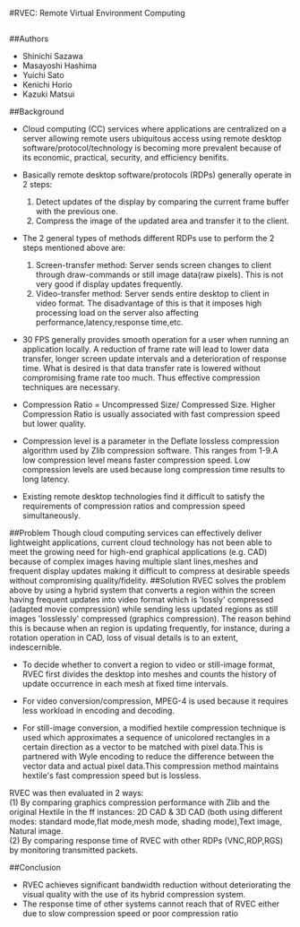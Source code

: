 #RVEC: Remote Virtual Environment Computing

##

##Authors
* Shinichi Sazawa
* Masayoshi Hashima
* Yuichi Sato
* Kenichi Horio
* Kazuki Matsui

##Background
* Cloud computing (CC) services where applications are centralized on a server allowing remote users ubiquitous access using remote desktop software/protocol/technology is becoming more prevalent because of its economic, practical, security, and efficiency benifits.

* Basically remote desktop software/protocols (RDPs) generally operate in 2 steps:
	1. Detect updates of the display by comparing the current frame buffer with the previous one.
	2. Compress the image of the updated area and transfer it to the client.

* The 2 general types of methods different RDPs use to perform the 2 steps mentioned above are:
	1. Screen-transfer method: Server sends screen changes to client through draw-commands or still image data(raw pixels). This is not very good if display updates frequently.
	2. Video-transfer method: Server sends entire desktop to client in video format. The disadvantage of this is that it imposes high processing load on the server also affecting performance,latency,response time,etc.


* 30 FPS generally provides smooth operation for a user when running an application locally. A reduction of frame rate will lead to lower data transfer, longer screen update intervals and a deterioration of response time. What is desired is that data transfer rate is lowered without compromising frame rate too much. Thus effective compression techniques are necessary.
 
* Compression Ratio = Uncompressed Size/ Compressed Size. Higher Compression Ratio is usually associated with fast compression speed but lower quality.

* Compression level is a parameter in the Deflate lossless compression algorithm used by Zlib compression software. This ranges from 1-9.A low compression level means faster compression speed. Low compression levels are used because long compression time results to long latency.

* Existing remote desktop technologies find it difficult to satisfy the requirements of compression ratios and compression speed simultaneously.

##Problem
Though cloud computing services can effectively deliver lightweight applications, current cloud technology has not been able to meet the growing need for high-end graphical applications (e.g. CAD) because of complex images having multiple slant lines,meshes and frequent display updates making it difficult to compress at desirable speeds without compromising quality/fidelity.
##Solution
RVEC solves the problem above by using a hybrid system that converts a region within the screen having frequent updates into video format which is 'lossly'  compressed (adapted movie compression) while sending less updated regions as still images 'losslessly' compressed (graphics compression). The reason behind this is because when an region is updating frequently, for instance, during a rotation operation in CAD, loss of visual details is to an extent, indescernible.

* To decide whether to convert a region to video or still-image format, RVEC first divides the desktop into meshes and counts the history of update occurrence in each mesh at fixed time intervals.

* For video conversion/compression, MPEG-4 is used because it requires less workload in encoding and decoding.

* For still-image conversion, a modified hextile compression technique is used which approximates a sequence of unicolored rectangles in a certain direction as a vector to be matched with pixel data.This is partnered with Wyle encoding to reduce the difference between the vector data and actual pixel data.This compression method maintains hextile's fast compression speed but is lossless.

RVEC was then evaluated in 2 ways:  
	(1) By comparing graphics compression performance with Zlib and the original Hextile in the ff instances:  2D CAD & 3D CAD (both using different modes: standard mode,flat mode,mesh mode, shading mode),Text image, Natural image.   
	(2) By comparing response time of RVEC with other RDPs (VNC,RDP,RGS) by monitoring transmitted packets.
 

##Conclusion
* RVEC achieves significant bandwidth reduction without deteriorating the visual quality with the use of its hybrid compression system.
* The response time of other systems cannot reach that of RVEC
either due to slow compression speed or poor compression ratio